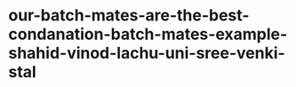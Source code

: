 # our-batch-mates-are-the-best-condanation-batch-mates-example-shahid-vinod-lachu-uni-sree-venki-stal